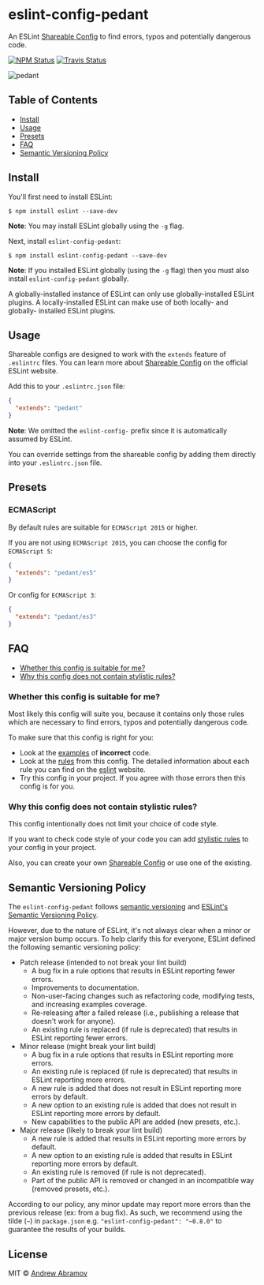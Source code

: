 eslint-config-pedant
====================

An ESLint [Shareable Config](http://eslint.org/docs/developer-guide/shareable-configs) to find errors, typos and potentially dangerous code.

[![NPM Status][npm-img]][npm]
[![Travis Status][test-img]][travis]

[npm]:          https://www.npmjs.org/package/eslint-config-pedant
[npm-img]:      https://img.shields.io/npm/v/eslint-config-pedant.svg

[travis]:       https://travis-ci.org/blond/eslint-config-pedant
[test-img]:     https://img.shields.io/travis/blond/eslint-config-pedant/master.svg?label=tests

![pedant](https://cloud.githubusercontent.com/assets/2225579/13544540/31939a3a-e288-11e5-8fd2-f6a86190e037.jpg)

Table of Contents
-----------------

* [Install](#install)
* [Usage](#usage)
* [Presets](#presets)
* [FAQ](#faq)
* [Semantic Versioning Policy](#semantic-versioning-policy)

Install
-------

You'll first need to install ESLint:

```
$ npm install eslint --save-dev
```

**Note**: You may install ESLint globally using the `-g` flag.

Next, install `eslint-config-pedant`:

```
$ npm install eslint-config-pedant --save-dev
```

**Note**: If you installed ESLint globally (using the `-g` flag) then you must also install `eslint-config-pedant` globally.

A globally-installed instance of ESLint can only use globally-installed ESLint plugins. A locally-installed ESLint can make use of both locally- and globally- installed ESLint plugins.

Usage
-----

Shareable configs are designed to work with the `extends` feature of `.eslintrc` files. You can learn more about [Shareable Config](http://eslint.org/docs/developer-guide/shareable-configs) on the official ESLint website.

Add this to your `.eslintrc.json` file:

```json
{
  "extends": "pedant"
}
```

**Note**: We omitted the `eslint-config-` prefix since it is automatically assumed by ESLint.

You can override settings from the shareable config by adding them directly into your `.eslintrc.json` file.

Presets
-------

### ECMAScript

By default rules are suitable for `ECMAScript 2015` or higher.

If you are not using `ECMAScript 2015`, you can choose the config for `ECMAScript 5`:

```json
{
  "extends": "pedant/es5"
}
```

Or config for `ECMAScript 3`:

```json
{
  "extends": "pedant/es3"
}
```

FAQ
---

* [Whether this config is suitable for me?](#whether-this-config-is-suitable-for-me)
* [Why this config does not contain stylistic rules?](#why-this-config-does-not-contain-stylistic-rules)

### Whether this config is suitable for me?

Most likely this config will suite you, because it contains only those rules which are necessary to find errors, typos and potentially dangerous code.

To make sure that this config is right for you:

* Look at the [examples](./examples/bad/) of **incorrect** code.
* Look at the [rules](./index.js) from this config. The detailed information about each rule you can find on the [eslint](http://eslint.org/docs/rules/) website.
* Try this config in your project. If you agree with those errors then this config is for you.

### Why this config does not contain stylistic rules?

This config intentionally does not limit your choice of code style.

If you want to check code style of your code you can add [stylistic rules](http://eslint.org/docs/rules/#stylistic-issues) to your config in your project.

Also, you can create your own [Shareable Config](http://eslint.org/docs/developer-guide/shareable-configs) or use one of the existing.

Semantic Versioning Policy
--------------------------

The `eslint-config-pedant` follows [semantic versioning](semver) and [ESLint's Semantic Versioning Policy](eslint-semver).

[semver]: http://semver.org
[eslint-semver]: https://github.com/eslint/eslint#semantic-versioning-policy

However, due to the nature of ESLint, it's not always clear when a minor or major version bump occurs. To help clarify this for everyone, ESLint defined the following semantic versioning policy:

* Patch release (intended to not break your lint build)
    * A bug fix in a rule options that results in ESLint reporting fewer errors.
    * Improvements to documentation.
    * Non-user-facing changes such as refactoring code, modifying tests, and increasing examples coverage.
    * Re-releasing after a failed release (i.e., publishing a release that doesn't work for anyone).
    * An existing rule is replaced (if rule is deprecated) that results in ESLint reporting fewer errors.
* Minor release (might break your lint build)
    * A bug fix in a rule options that results in ESLint reporting more errors.
    * An existing rule is replaced (if rule is deprecated) that results in ESLint reporting more errors.
    * A new rule is added that does not result in ESLint reporting more errors by default.
    * A new option to an existing rule is added that does not result in ESLint reporting more errors by default.
    * New capabilities to the public API are added (new presets, etc.).
* Major release (likely to break your lint build)
    * A new rule is added that results in ESLint reporting more errors by default.
    * A new option to an existing rule is added that results in ESLint reporting more errors by default.
    * An existing rule is removed (if rule is not deprecated).
    * Part of the public API is removed or changed in an incompatible way (removed presets, etc.).

According to our policy, any minor update may report more errors than the previous release (ex: from a bug fix). As such, we recommend using the tilde (`~`) in `package.json` e.g. `"eslint-config-pedant": "~0.8.0"` to guarantee the results of your builds.

License
-------

MIT © [Andrew Abramov](https://github.com/blond)
